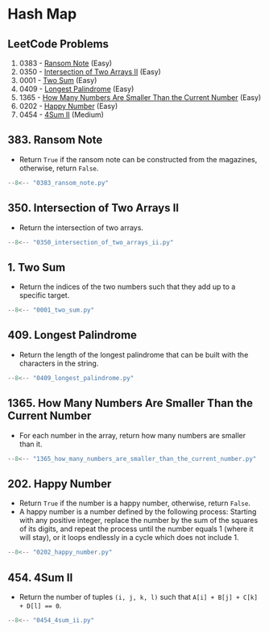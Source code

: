 # Hash Map

## LeetCode Problems

1. 0383 - [Ransom Note](https://leetcode.com/problems/ransom-note/) (Easy)
2. 0350 - [Intersection of Two Arrays II](https://leetcode.com/problems/intersection-of-two-arrays-ii/) (Easy)
3. 0001 - [Two Sum](https://leetcode.com/problems/two-sum/) (Easy)
4. 0409 - [Longest Palindrome](https://leetcode.com/problems/longest-palindrome/) (Easy)
5. 1365 - [How Many Numbers Are Smaller Than the Current Number](https://leetcode.com/problems/how-many-numbers-are-smaller-than-the-current-number/) (Easy)
6. 0202 - [Happy Number](https://leetcode.com/problems/happy-number/) (Easy)
7. 0454 - [4Sum II](https://leetcode.com/problems/4sum-ii/) (Medium)

## 383. Ransom Note

-   Return `True` if the ransom note can be constructed from the magazines, otherwise, return `False`.

```python
--8<-- "0383_ransom_note.py"
```

## 350. Intersection of Two Arrays II

-   Return the intersection of two arrays.

```python
--8<-- "0350_intersection_of_two_arrays_ii.py"
```

## 1. Two Sum

-   Return the indices of the two numbers such that they add up to a specific target.

```python
--8<-- "0001_two_sum.py"
```

## 409. Longest Palindrome

-   Return the length of the longest palindrome that can be built with the characters in the string.

```python
--8<-- "0409_longest_palindrome.py"
```

## 1365. How Many Numbers Are Smaller Than the Current Number

-   For each number in the array, return how many numbers are smaller than it.

```python
--8<-- "1365_how_many_numbers_are_smaller_than_the_current_number.py"
```

## 202. Happy Number

-   Return `True` if the number is a happy number, otherwise, return `False`.
-   A happy number is a number defined by the following process: Starting with any positive integer, replace the number by the sum of the squares of its digits, and repeat the process until the number equals 1 (where it will stay), or it loops endlessly in a cycle which does not include 1.

```python
--8<-- "0202_happy_number.py"
```

## 454. 4Sum II

-   Return the number of tuples `(i, j, k, l)` such that `A[i] + B[j] + C[k] + D[l] == 0`.

```python
--8<-- "0454_4sum_ii.py"
```
